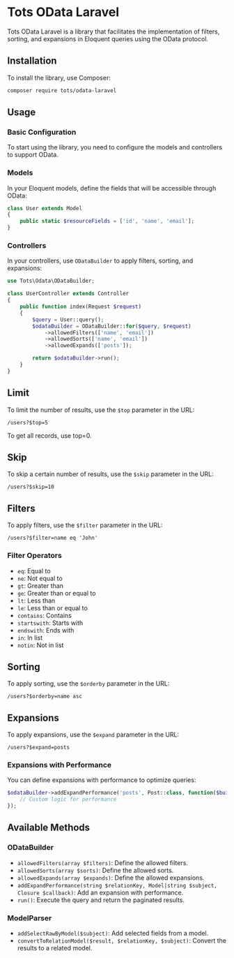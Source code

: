 # Tots OData Laravel

Tots OData Laravel is a library that facilitates the implementation of filters, sorting, and expansions in Eloquent queries using the OData protocol.

## Installation

To install the library, use Composer:

```bash
composer require tots/odata-laravel
```

## Usage

### Basic Configuration

To start using the library, you need to configure the models and controllers to support OData.

### Models

In your Eloquent models, define the fields that will be accessible through OData:

```php
class User extends Model
{
    public static $resourceFields = ['id', 'name', 'email'];
}
```

### Controllers

In your controllers, use `ODataBuilder` to apply filters, sorting, and expansions:

```php
use Tots\Odata\ODataBuilder;

class UserController extends Controller
{
    public function index(Request $request)
    {
        $query = User::query();
        $odataBuilder = ODataBuilder::for($query, $request)
            ->allowedFilters(['name', 'email'])
            ->allowedSorts(['name', 'email'])
            ->allowedExpands(['posts']);

        return $odataBuilder->run();
    }
}
```

## Limit

To limit the number of results, use the `$top` parameter in the URL:

```url
/users?$top=5
```

To get all records, use top=0. 

## Skip

To skip a certain number of results, use the `$skip` parameter in the URL:

```url
/users?$skip=10
```

## Filters

To apply filters, use the `$filter` parameter in the URL:

```url
/users?$filter=name eq 'John'
```

### Filter Operators

- `eq`: Equal to
- `ne`: Not equal to
- `gt`: Greater than
- `ge`: Greater than or equal to
- `lt`: Less than
- `le`: Less than or equal to
- `contains`: Contains
- `startswith`: Starts with
- `endswith`: Ends with
- `in`: In list
- `notin`: Not in list

## Sorting

To apply sorting, use the `$orderby` parameter in the URL:

```url
/users?$orderby=name asc
```

## Expansions

To apply expansions, use the `$expand` parameter in the URL:

```url
/users?$expand=posts
```

### Expansions with Performance

You can define expansions with performance to optimize queries:

```php
$odataBuilder->addExpandPerformance('posts', Post::class, function($builder) {
    // Custom logic for performance
});
```

## Available Methods

### ODataBuilder

- `allowedFilters(array $filters)`: Define the allowed filters.
- `allowedSorts(array $sorts)`: Define the allowed sorts.
- `allowedExpands(array $expands)`: Define the allowed expansions.
- `addExpandPerformance(string $relationKey, Model|string $subject, Closure $callback)`: Add an expansion with performance.
- `run()`: Execute the query and return the paginated results.

### ModelParser

- `addSelectRawByModel($subject)`: Add selected fields from a model.
- `convertToRelationModel($result, $relationKey, $subject)`: Convert the results to a related model.
